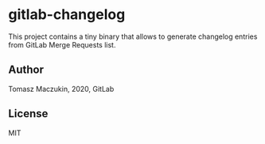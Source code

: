 # gitlab-changelog

This project contains a tiny binary that allows to generate changelog entries from GitLab Merge Requests
list.

## Author

Tomasz Maczukin, 2020, GitLab

## License

MIT